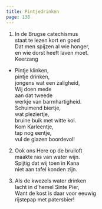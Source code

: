 ```yaml
---
title: Pintjedrinken
page: 138
---  
```


1. In de Brugse catechismus  
staat te lezen kort en goed  
Dat men spijzen al wie honger,  
en wie dorst heeft laven moet.  
Keerzang  


- Pintje klinken,  
pintje drinken,  
jongens wat een zaligheid,  
Wij doen mede  
aan dat tweede  
werkje van barmhartigheid.  
Schuimend biertje,  
wat pleziertje,  
bruine buik met witte kol.  
Kom Karleentje,  
tap nog eentje,  
vul de glazen boordevol!  


2. Ook ons Here op de bruiloft  
maakte ras van water wijn.  
Spijtig dat wij toen in Kana  
niet aan tafel konden zijn.  


3. Als de kwezels water drinken  
lacht in d'hemel Sinte Pier,  
Want de kost is daar voor eeuwig  
rijstepap met patersbier!  